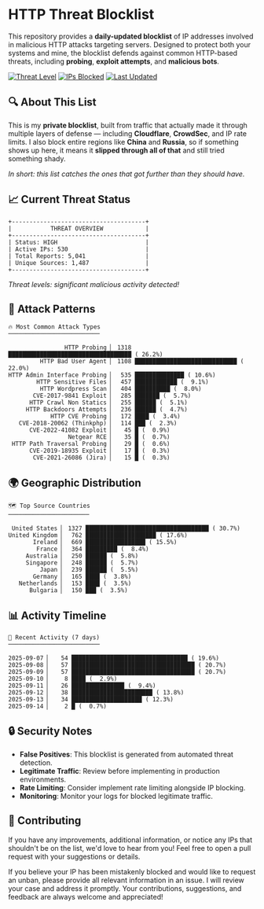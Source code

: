 # HTTP Threat Blocklist

This repository provides a **daily-updated blocklist** of IP addresses involved in malicious HTTP attacks targeting servers. Designed to protect both your systems and mine, the blocklist defends against common HTTP-based threats, including **probing**, **exploit attempts**, and **malicious bots**.

[![Threat Level](https://img.shields.io/badge/Threat%20Level-HIGH-red)](.)
[![IPs Blocked](https://img.shields.io/badge/IPs%20Blocked-530-blue)](.)
[![Last Updated](https://img.shields.io/badge/Updated-2025--09--14-brightgreen)](.)

## 🔍 About This List

This is my **private blocklist**, built from traffic that actually made it through multiple layers of defense — including **Cloudflare**, **CrowdSec**, and IP rate limits. I also block entire regions like **China** and **Russia**, so if something shows up here, it means it **slipped through all of that** and still tried something shady.

*In short: this list catches the ones that got further than they should have.*

## 📈 Current Threat Status

```
+--------------------------------------+
|           THREAT OVERVIEW            |
+--------------------------------------+
| Status: HIGH                         |
| Active IPs: 530                      |
| Total Reports: 5,041                 |
| Unique Sources: 1,487                |
+--------------------------------------+
```

*Threat levels: significant malicious activity detected!*

## 🎯 Attack Patterns

```
🔥 Most Common Attack Types
──────────────────────────

                HTTP Probing ▏ 1318 ███████████████████████████████████ ( 26.2%)
         HTTP Bad User Agent ▏ 1108 █████████████████████████████ ( 22.0%)
HTTP Admin Interface Probing ▏  535 ██████████████ ( 10.6%)
        HTTP Sensitive Files ▏  457 ████████████ (  9.1%)
         HTTP Wordpress Scan ▏  404 ██████████ (  8.0%)
       CVE-2017-9841 Exploit ▏  285 ███████ (  5.7%)
      HTTP Crawl Non Statics ▏  255 ██████ (  5.1%)
     HTTP Backdoors Attempts ▏  236 ██████ (  4.7%)
            HTTP CVE Probing ▏  172 ████ (  3.4%)
   CVE-2018-20062 (Thinkphp) ▏  114 ███ (  2.3%)
      CVE-2022-41082 Exploit ▏   45 █ (  0.9%)
                 Netgear RCE ▏   35 █ (  0.7%)
 HTTP Path Traversal Probing ▏   29 █ (  0.6%)
      CVE-2019-18935 Exploit ▏   17 █ (  0.3%)
       CVE-2021-26086 (Jira) ▏   15 █ (  0.3%)
```

## 🌍 Geographic Distribution

```
🗺️ Top Source Countries
───────────────────────

 United States ▏ 1327 ███████████████████████████████████ ( 30.7%)
United Kingdom ▏  762 ████████████████████ ( 17.6%)
       Ireland ▏  669 █████████████████ ( 15.5%)
        France ▏  364 █████████ (  8.4%)
     Australia ▏  250 ██████ (  5.8%)
     Singapore ▏  248 ██████ (  5.7%)
         Japan ▏  239 ██████ (  5.5%)
       Germany ▏  165 ████ (  3.8%)
   Netherlands ▏  153 ████ (  3.5%)
      Bulgaria ▏  150 ███ (  3.5%)
```

## 📊 Activity Timeline

```
📅 Recent Activity (7 days)
──────────────────────────

2025-09-07 ▏   54 █████████████████████████████████ ( 19.6%)
2025-09-08 ▏   57 ███████████████████████████████████ ( 20.7%)
2025-09-09 ▏   57 ███████████████████████████████████ ( 20.7%)
2025-09-10 ▏    8 ████ (  2.9%)
2025-09-11 ▏   26 ███████████████ (  9.4%)
2025-09-12 ▏   38 ███████████████████████ ( 13.8%)
2025-09-13 ▏   34 ████████████████████ ( 12.3%)
2025-09-14 ▏    2 █ (  0.7%)
```

## 🔒 Security Notes

- **False Positives**: This blocklist is generated from automated threat detection.
- **Legitimate Traffic**: Review before implementing in production environments.
- **Rate Limiting**: Consider implement rate limiting alongside IP blocking.
- **Monitoring**: Monitor your logs for blocked legitimate traffic.

## 🤝 Contributing

If you have any improvements, additional information, or notice any IPs that shouldn't be on the list, we'd love to hear from you! Feel free to open a pull request with your suggestions or details.

If you believe your IP has been mistakenly blocked and would like to request an unban, please provide all relevant information in an issue. I will review your case and address it promptly. Your contributions, suggestions, and feedback are always welcome and appreciated!